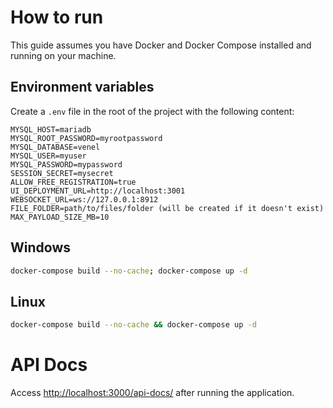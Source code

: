 # How to run

This guide assumes you have Docker and Docker Compose installed and running on your machine.

## Environment variables

Create a `.env` file in the root of the project with the following content:
```apacheconf
MYSQL_HOST=mariadb
MYSQL_ROOT_PASSWORD=myrootpassword
MYSQL_DATABASE=venel
MYSQL_USER=myuser
MYSQL_PASSWORD=mypassword
SESSION_SECRET=mysecret
ALLOW_FREE_REGISTRATION=true
UI_DEPLOYMENT_URL=http://localhost:3001
WEBSOCKET_URL=ws://127.0.0.1:8912
FILE_FOLDER=path/to/files/folder (will be created if it doesn't exist)
MAX_PAYLOAD_SIZE_MB=10
```

## Windows

```bash
docker-compose build --no-cache; docker-compose up -d
```

## Linux

```bash
docker-compose build --no-cache && docker-compose up -d
```

# API Docs

Access [http://localhost:3000/api-docs/](http://localhost:3000/api-docs/) after running the application.